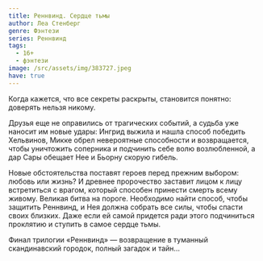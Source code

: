 ```yaml
---
title: Реннвинд. Сердце тьмы
author: Леа Стенберг
genre: Фэнтези
series: Реннвинд
tags:
  - 16+
  - фэнтези
image: /src/assets/img/383727.jpeg
have: true
---
```

Когда кажется, что все секреты раскрыты, становится понятно: доверять нельзя никому.

Друзья еще не оправились от трагических событий, а судьба уже наносит им новые удары: Ингрид выжила и нашла способ победить Хельвинов, Микке обрел невероятные способности и возвращается, чтобы уничтожить соперника и подчинить себе волю возлюбленной, а дар Сары обещает Нее и Бьорну скорую гибель.

Новые обстоятельства поставят героев перед прежним выбором: любовь или жизнь? И древнее пророчество заставит лицом к лицу встретиться с врагом, который способен принести смерть всему живому. Великая битва на пороге. Необходимо найти способ, чтобы защитить Реннвинд, и Нея должна собрать все силы, чтобы спасти своих близких. Даже если ей самой придется ради этого подчиниться проклятию и ступить в самое сердце тьмы.

Финал трилогии «Реннвинд» — возвращение в туманный скандинавский городок, полный загадок и тайн…
